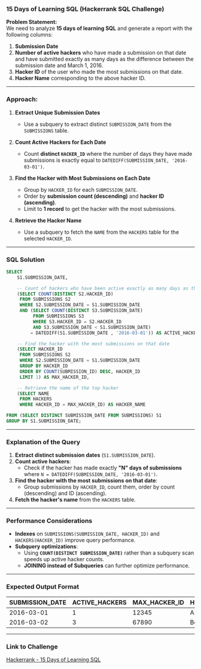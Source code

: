### **15 Days of Learning SQL (Hackerrank SQL Challenge)**

**Problem Statement:**  
We need to analyze **15 days of learning SQL** and generate a report with the following columns:
1. **Submission Date**
2. **Number of active hackers** who have made a submission on that date and have submitted exactly as many days as the difference between the submission date and March 1, 2016.
3. **Hacker ID** of the user who made the most submissions on that date.
4. **Hacker Name** corresponding to the above hacker ID.

---

### **Approach:**
1. **Extract Unique Submission Dates**  
   - Use a subquery to extract distinct `SUBMISSION_DATE` from the `SUBMISSIONS` table.

2. **Count Active Hackers for Each Date**  
   - Count **distinct `HACKER_ID`** where the number of days they have made submissions is exactly equal to `DATEDIFF(SUBMISSION_DATE, '2016-03-01')`.

3. **Find the Hacker with Most Submissions on Each Date**  
   - Group by `HACKER_ID` for each `SUBMISSION_DATE`.
   - Order by **submission count (descending)** and **hacker ID (ascending)**.
   - Limit to **1 record** to get the hacker with the most submissions.

4. **Retrieve the Hacker Name**  
   - Use a subquery to fetch the `NAME` from the `HACKERS` table for the selected `HACKER_ID`.

---

### **SQL Solution**
```sql
SELECT 
    S1.SUBMISSION_DATE,

    -- Count of hackers who have been active exactly as many days as the difference from March 1, 2016
    (SELECT COUNT(DISTINCT S2.HACKER_ID)  
     FROM SUBMISSIONS S2  
     WHERE S2.SUBMISSION_DATE = S1.SUBMISSION_DATE  
     AND (SELECT COUNT(DISTINCT S3.SUBMISSION_DATE)  
          FROM SUBMISSIONS S3  
          WHERE S3.HACKER_ID = S2.HACKER_ID 
          AND S3.SUBMISSION_DATE < S1.SUBMISSION_DATE) 
         = DATEDIFF(S1.SUBMISSION_DATE , '2016-03-01')) AS ACTIVE_HACKERS,

    -- Find the hacker with the most submissions on that date
    (SELECT HACKER_ID 
     FROM SUBMISSIONS S2 
     WHERE S2.SUBMISSION_DATE = S1.SUBMISSION_DATE 
     GROUP BY HACKER_ID 
     ORDER BY COUNT(SUBMISSION_ID) DESC, HACKER_ID 
     LIMIT 1) AS MAX_HACKER_ID,

    -- Retrieve the name of the top hacker
    (SELECT NAME 
     FROM HACKERS 
     WHERE HACKER_ID = MAX_HACKER_ID) AS HACKER_NAME

FROM (SELECT DISTINCT SUBMISSION_DATE FROM SUBMISSIONS) S1  
GROUP BY S1.SUBMISSION_DATE;
```

---

### **Explanation of the Query**
1. **Extract distinct submission dates** (`S1.SUBMISSION_DATE`).
2. **Count active hackers**:
   - Check if the hacker has made exactly **"N" days of submissions** where `N = DATEDIFF(SUBMISSION_DATE, '2016-03-01')`.
3. **Find the hacker with the most submissions on that date**:
   - Group submissions by `HACKER_ID`, count them, order by count (descending) and ID (ascending).
4. **Fetch the hacker's name** from the `HACKERS` table.

---

### **Performance Considerations**
- **Indexes** on `SUBMISSIONS(SUBMISSION_DATE, HACKER_ID)` and `HACKERS(HACKER_ID)` improve query performance.
- **Subquery optimizations**:
  - Using **`COUNT(DISTINCT SUBMISSION_DATE)`** rather than a subquery scan speeds up active hacker counts.
  - **JOINING instead of Subqueries** can further optimize performance.

---

### **Expected Output Format**
| SUBMISSION_DATE | ACTIVE_HACKERS | MAX_HACKER_ID | HACKER_NAME |
|----------------|---------------|--------------|------------|
| 2016-03-01    | 1             | 12345        | Alice      |
| 2016-03-02    | 3             | 67890        | Bob        |

---

### **Link to Challenge**  
[Hackerrank - 15 Days of Learning SQL](https://www.hackerrank.com/challenges/15-days-of-learning-sql/problem?isFullScreen=false)
